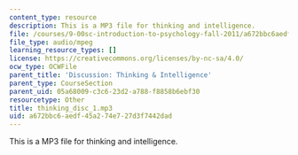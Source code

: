 ```yaml
---
content_type: resource
description: This is a MP3 file for thinking and intelligence.
file: /courses/9-00sc-introduction-to-psychology-fall-2011/a672bbc6aedf45a274e727d3f7442dad_thinking_disc_1.mp3
file_type: audio/mpeg
learning_resource_types: []
license: https://creativecommons.org/licenses/by-nc-sa/4.0/
ocw_type: OCWFile
parent_title: 'Discussion: Thinking & Intelligence'
parent_type: CourseSection
parent_uid: 05a68009-c3c6-23d2-a788-f8858b6ebf30
resourcetype: Other
title: thinking_disc_1.mp3
uid: a672bbc6-aedf-45a2-74e7-27d3f7442dad
---
```

This is a MP3 file for thinking and intelligence.